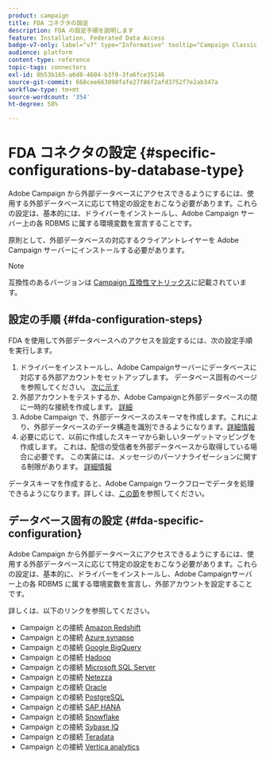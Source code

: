 ```yaml
---
product: campaign
title: FDA コネクタの設定
description: FDA の設定手順を説明します
feature: Installation, Federated Data Access
badge-v7-only: label="v7" type="Informative" tooltip="Campaign Classic v7 にのみ適用されます"
audience: platform
content-type: reference
topic-tags: connectors
exl-id: 0b53b165-a6d8-4604-b3f0-3fa6fce35146
source-git-commit: 668cee663890fafe27f86f2afd3752f7e2ab347a
workflow-type: tm+mt
source-wordcount: '354'
ht-degree: 58%

---
```


# FDA コネクタの設定 {#specific-configurations-by-database-type}



Adobe Campaign から外部データベースにアクセスできるようにするには、使用する外部データベースに応じて特定の設定をおこなう必要があります。これらの設定は、基本的には、ドライバーをインストールし、Adobe Campaign サーバー上の各 RDBMS に属する環境変数を宣言することです。

原則として、外部データベースの対応するクライアントレイヤーを Adobe Campaign サーバーにインストールする必要があります。

>[!NOTE]
>
>互換性のあるバージョンは [Campaign 互換性マトリックス](../../rn/using/compatibility-matrix.md#FederatedDataAccessFDA)に記載されています。
>

## 設定の手順 {#fda-configuration-steps}

FDA を使用して外部データベースへのアクセスを設定するには、次の設定手順を実行します。

1. ドライバーをインストールし、Adobe Campaignサーバーにデータベースに対応する外部アカウントをセットアップします。 データベース固有のページを参照してください。 [次に示す](#fda-specific-configuration)
1. 外部アカウントをテストするか、Adobe Campaignと外部データベースの間に一時的な接続を作成します。 [詳細](../../installation/using/connecting-to-database.md)
1. Adobe Campaign で、外部データベースのスキーマを作成します。これにより、外部データベースのデータ構造を識別できるようになります。[詳細情報](../../installation/using/creating-data-schema.md)
1. 必要に応じて、以前に作成したスキーマから新しいターゲットマッピングを作成します。 これは、配信の受信者を外部データベースから取得している場合に必要です。 この実装には、メッセージのパーソナライゼーションに関する制限があります。 [詳細情報](../../installation/using/defining-data-mapping.md)

データスキーマを作成すると、Adobe Campaign ワークフローでデータを処理できるようになります。詳しくは、[この節](../../workflow/using/accessing-an-external-database-fda.md)を参照してください。

## データベース固有の設定 {#fda-specific-configuration}

Adobe Campaign から外部データベースにアクセスできるようにするには、使用する外部データベースに応じて特定の設定をおこなう必要があります。これらの設定は、基本的に、ドライバーをインストールし、Adobe Campaignサーバー上の各 RDBMS に属する環境変数を宣言し、外部アカウントを設定することです。

詳しくは、以下のリンクを参照してください。

* Campaign との接続 [Amazon Redshift](../../installation/using/configure-fda-redshift.md)
* Campaign との接続 [Azure synapse](../../installation/using/configure-fda-synapse.md)
* Campaign との接続 [Google BigQuery](../../installation/using/configure-fda-google-big-query.md)
* Campaign との接続 [Hadoop](../../installation/using/configure-fda-hadoop.md)
* Campaign との接続 [Microsoft SQL Server](../../installation/using/configure-fda-sql.md)
* Campaign との接続 [Netezza](../../installation/using/configure-fda-netezza.md)
* Campaign との接続 [Oracle](../../installation/using/configure-fda-oracle.md)
* Campaign との接続 [PostgreSQL](../../installation/using/configure-fda-postgresql.md)
* Campaign との接続 [SAP HANA](../../installation/using/configure-fda-sap-hana.md)
* Campaign との接続 [Snowflake](../../installation/using/configure-fda-snowflake.md)
* Campaign との接続 [Sybase IQ](../../installation/using/configure-fda-sybase.md)
* Campaign との接続 [Teradata](../../installation/using/configure-fda-teradata.md)
* Campaign との接続 [Vertica analytics](../../installation/using/configure-fda-vertica.md)
